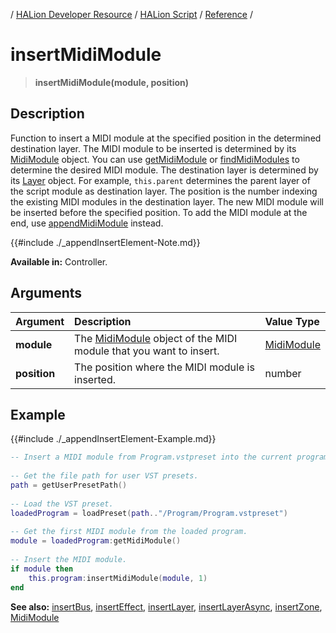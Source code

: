 / [HALion Developer Resource](../..//HALion-Developer-Resource.md) / [HALion Script](./HALion-Script.md) / [Reference](./Reference.md) /

# insertMidiModule

>**insertMidiModule(module, position)**

## Description

Function to insert a MIDI module at the specified position in the determined destination layer. The MIDI module to be inserted is determined by its [MidiModule](./MidiModule.md) object. You can use [getMidiModule](./getMidiModule.md) or [findMidiModules](./findMidiModules.md) to determine the desired MIDI module. The destination layer is determined by its [Layer](./Layer.md) object. For example, ``this.parent`` determines the parent layer of the script module as destination layer. The position is the number indexing the existing MIDI modules in the destination layer. The new MIDI module will be inserted before the specified position. To add the MIDI module at the end, use [appendMidiModule](./appendMidiModule.md) instead.

{{#include ./_appendInsertElement-Note.md}}

**Available in:** Controller.

## Arguments

|Argument|Description|Value Type|
|:-|:-|:-|
|**module**|The [MidiModule](./MidiModule.md) object of the MIDI module that you want to insert.|[MidiModule](./MidiModule.md)|
|**position**|The position where the MIDI module is inserted.|number|

## Example

{{#include ./_appendInsertElement-Example.md}}

```lua
-- Insert a MIDI module from Program.vstpreset into the current program.
   
-- Get the file path for user VST presets.
path = getUserPresetPath()
   
-- Load the VST preset.
loadedProgram = loadPreset(path.."/Program/Program.vstpreset")
   
-- Get the first MIDI module from the loaded program.
module = loadedProgram:getMidiModule()
   
-- Insert the MIDI module.
if module then
    this.program:insertMidiModule(module, 1)
end
```

**See also:** [insertBus](./insertBus.md), [insertEffect](./insertEffect.md), [insertLayer](./insertLayer.md), [insertLayerAsync](./insertLayerAsync.md), [insertZone](./insertZone.md), [MidiModule](./MidiModule.md)